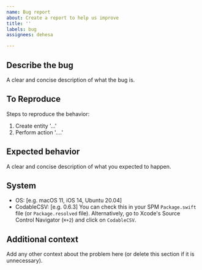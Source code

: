 ```yaml
---
name: Bug report
about: Create a report to help us improve
title: ''
labels: bug
assignees: dehesa

---
```


## Describe the bug
A clear and concise description of what the bug is.

## To Reproduce
Steps to reproduce the behavior:
1. Create entity '...'
2. Perform action '....'

## Expected behavior
A clear and concise description of what you expected to happen.

## System
 - OS: [e.g. macOS 11, iOS 14, Ubuntu 20.04]
 - CodableCSV: [e.g. 0.6.3]
   You can check this in your SPM `Package.swift` file (or `Package.resolved` file). Alternatively, go to Xcode's Source Control Navigator (`⌘+2`) and click on `CodableCSV`.

## Additional context
Add any other context about the problem here (or delete this section if it is unnecessary).
